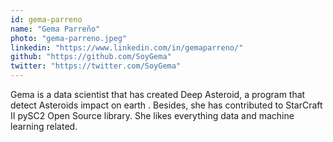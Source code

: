 ```yaml
---
id: gema-parreno
name: "Gema Parreño"
photo: "gema-parreno.jpeg"
linkedin: "https://www.linkedin.com/in/gemaparreno/"
github: "https://github.com/SoyGema"
twitter: "https://twitter.com/SoyGema"
---
```


Gema is a data scientist that has created Deep Asteroid, a program that detect Asteroids impact on earth . Besides, she has contributed to StarCraft II pySC2 Open Source library. She likes everything data and machine learning related.

